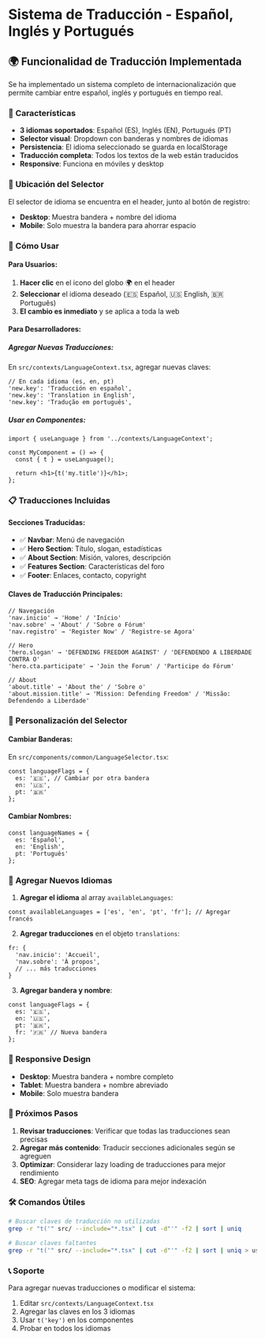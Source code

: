 # Sistema de Traducción - Español, Inglés y Portugués

## 🌍 Funcionalidad de Traducción Implementada

Se ha implementado un sistema completo de internacionalización que permite cambiar entre español, inglés y portugués en tiempo real.

### 🎯 Características

- **3 idiomas soportados**: Español (ES), Inglés (EN), Portugués (PT)
- **Selector visual**: Dropdown con banderas y nombres de idiomas
- **Persistencia**: El idioma seleccionado se guarda en localStorage
- **Traducción completa**: Todos los textos de la web están traducidos
- **Responsive**: Funciona en móviles y desktop

### 📍 Ubicación del Selector

El selector de idioma se encuentra en el header, junto al botón de registro:
- **Desktop**: Muestra bandera + nombre del idioma
- **Mobile**: Solo muestra la bandera para ahorrar espacio

### 🔧 Cómo Usar

#### Para Usuarios:
1. **Hacer clic** en el icono del globo 🌍 en el header
2. **Seleccionar** el idioma deseado (🇪🇸 Español, 🇺🇸 English, 🇧🇷 Português)
3. **El cambio es inmediato** y se aplica a toda la web

#### Para Desarrolladores:

##### Agregar Nuevas Traducciones:
En `src/contexts/LanguageContext.tsx`, agregar nuevas claves:

```tsx
// En cada idioma (es, en, pt)
'new.key': 'Traducción en español',
'new.key': 'Translation in English',
'new.key': 'Tradução em português',
```

##### Usar en Componentes:
```tsx
import { useLanguage } from '../contexts/LanguageContext';

const MyComponent = () => {
  const { t } = useLanguage();
  
  return <h1>{t('my.title')}</h1>;
};
```

### 📋 Traducciones Incluidas

#### Secciones Traducidas:
- ✅ **Navbar**: Menú de navegación
- ✅ **Hero Section**: Título, slogan, estadísticas
- ✅ **About Section**: Misión, valores, descripción
- ✅ **Features Section**: Características del foro
- ✅ **Footer**: Enlaces, contacto, copyright

#### Claves de Traducción Principales:
```tsx
// Navegación
'nav.inicio' → 'Home' / 'Início'
'nav.sobre' → 'About' / 'Sobre o Fórum'
'nav.registro' → 'Register Now' / 'Registre-se Agora'

// Hero
'hero.slogan' → 'DEFENDING FREEDOM AGAINST' / 'DEFENDENDO A LIBERDADE CONTRA O'
'hero.cta.participate' → 'Join the Forum' / 'Participe do Fórum'

// About
'about.title' → 'About the' / 'Sobre o'
'about.mission.title' → 'Mission: Defending Freedom' / 'Missão: Defendendo a Liberdade'
```

### 🎨 Personalización del Selector

#### Cambiar Banderas:
En `src/components/common/LanguageSelector.tsx`:

```tsx
const languageFlags = {
  es: '🇪🇸', // Cambiar por otra bandera
  en: '🇺🇸',
  pt: '🇧🇷'
};
```

#### Cambiar Nombres:
```tsx
const languageNames = {
  es: 'Español',
  en: 'English', 
  pt: 'Português'
};
```

### 🔄 Agregar Nuevos Idiomas

1. **Agregar el idioma** al array `availableLanguages`:
```tsx
const availableLanguages = ['es', 'en', 'pt', 'fr']; // Agregar francés
```

2. **Agregar traducciones** en el objeto `translations`:
```tsx
fr: {
  'nav.inicio': 'Accueil',
  'nav.sobre': 'À propos',
  // ... más traducciones
}
```

3. **Agregar bandera y nombre**:
```tsx
const languageFlags = {
  es: '🇪🇸',
  en: '🇺🇸', 
  pt: '🇧🇷',
  fr: '🇫🇷' // Nueva bandera
};
```

### 📱 Responsive Design

- **Desktop**: Muestra bandera + nombre completo
- **Tablet**: Muestra bandera + nombre abreviado
- **Mobile**: Solo muestra bandera

### 🚀 Próximos Pasos

1. **Revisar traducciones**: Verificar que todas las traducciones sean precisas
2. **Agregar más contenido**: Traducir secciones adicionales según se agreguen
3. **Optimizar**: Considerar lazy loading de traducciones para mejor rendimiento
4. **SEO**: Agregar meta tags de idioma para mejor indexación

### 🛠️ Comandos Útiles

```bash
# Buscar claves de traducción no utilizadas
grep -r "t('" src/ --include="*.tsx" | cut -d"'" -f2 | sort | uniq

# Buscar claves faltantes
grep -r "t('" src/ --include="*.tsx" | cut -d"'" -f2 | sort | uniq > used_keys.txt
```

### 📞 Soporte

Para agregar nuevas traducciones o modificar el sistema:
1. Editar `src/contexts/LanguageContext.tsx`
2. Agregar las claves en los 3 idiomas
3. Usar `t('key')` en los componentes
4. Probar en todos los idiomas 